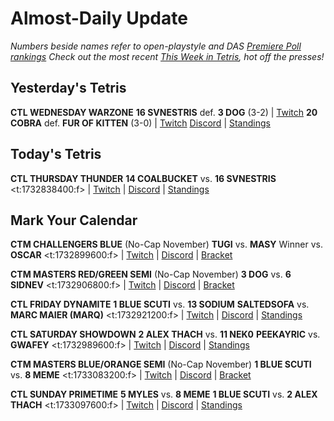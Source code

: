 # Almost-Daily Update
*Numbers beside names refer to open-playstyle and DAS [Premiere Poll rankings](https://docs.google.com/document/d/1Mmn24edltEMq6vdxZxhIAfyUS6F5SwlqIuQ6OmnVsi8/edit?tab=t.0)*
*Check out the most recent [This Week in Tetris](https://www.thisweekintetris.com/2024/11/this-week-in-tetris-october-29-november.html), hot off the presses!*
## Yesterday's Tetris
**CTL WEDNESDAY WARZONE**
**16 SVNESTRIS** def. **3 DOG** (3-2) | [Twitch](https://www.twitch.tv/videos/2312741649?t=00h11m56s)
**20 COBRA** def. **FUR OF KITTEN** (3-0) | [Twitch](https://www.twitch.tv/videos/2312741649?t=01h13m36s)
[Discord](https://discord.com/invite/enhance) | [Standings](https://ctlscoreboard.herokuapp.com)

## Today's Tetris
**CTL THURSDAY THUNDER**
**14 COALBUCKET** vs. **16 SVNESTRIS**
<t:1732838400:f> | [Twitch](https://www.twitch.tv/classictetrisleague) | [Discord](https://discord.com/invite/enhance) | [Standings](https://ctlscoreboard.herokuapp.com)

## Mark Your Calendar
**CTM CHALLENGERS BLUE** (No-Cap November)
**TUGI** vs. **MASY**
Winner vs. **OSCAR**
<t:1732899600:f> | [Twitch](https://twitch.tv/monthlytetris) | [Discord](https://go.ctm.gg/discord) | [Bracket](https://go.ctm.gg/event/ctm-november-2024/challengers-circuit/)

**CTM MASTERS RED/GREEN SEMI** (No-Cap November)
**3 DOG** vs. **6 SIDNEV**
<t:1732906800:f> | [Twitch](https://twitch.tv/monthlytetris) | [Discord](https://go.ctm.gg/discord) | [Bracket](https://go.ctm.gg/event/ctm-november-2024/challengers-circuit/)

**CTL FRIDAY DYNAMITE**
**1 BLUE SCUTI** vs. **13 SODIUM**
**SALTEDSOFA** vs. **MARC MAIER (MARQ)**
<t:1732921200:f> | [Twitch](https://www.twitch.tv/classictetrisleague) | [Discord](https://discord.com/invite/enhance) | [Standings](https://ctlscoreboard.herokuapp.com)

**CTL SATURDAY SHOWDOWN**
**2 ALEX THACH** vs. **11 NEK0**
**PEEKAYRIC** vs. **GWAFEY**
<t:1732989600:f> | [Twitch](https://www.twitch.tv/classictetrisleague) | [Discord](https://discord.com/invite/enhance) | [Standings](https://ctlscoreboard.herokuapp.com)

**CTM MASTERS BLUE/ORANGE SEMI** (No-Cap November)
**1 BLUE SCUTI** vs. **8 MEME**
<t:1733083200:f> | [Twitch](https://twitch.tv/monthlytetris) | [Discord](https://go.ctm.gg/discord) | [Bracket](https://go.ctm.gg/event/ctm-november-2024/challengers-circuit/)

**CTL SUNDAY PRIMETIME**
**5 MYLES** vs. **8 MEME**
**1 BLUE SCUTI** vs. **2 ALEX THACH**
<t:1733097600:f> | [Twitch](https://www.twitch.tv/classictetrisleague) | [Discord](https://discord.com/invite/enhance) | [Standings](https://ctlscoreboard.herokuapp.com)